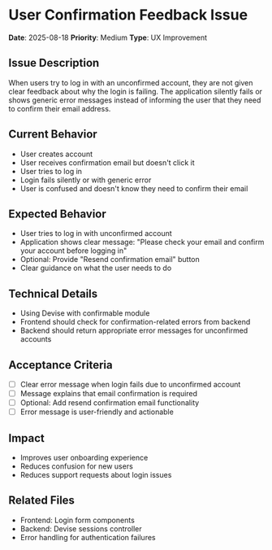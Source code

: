 # User Confirmation Feedback Issue

**Date**: 2025-08-18
**Priority**: Medium
**Type**: UX Improvement

## Issue Description

When users try to log in with an unconfirmed account, they are not given clear feedback about why the login is failing. The application silently fails or shows generic error messages instead of informing the user that they need to confirm their email address.

## Current Behavior

- User creates account
- User receives confirmation email but doesn't click it
- User tries to log in
- Login fails silently or with generic error
- User is confused and doesn't know they need to confirm their email

## Expected Behavior

- User tries to log in with unconfirmed account
- Application shows clear message: "Please check your email and confirm your account before logging in"
- Optional: Provide "Resend confirmation email" button
- Clear guidance on what the user needs to do

## Technical Details

- Using Devise with confirmable module
- Frontend should check for confirmation-related errors from backend
- Backend should return appropriate error messages for unconfirmed accounts

## Acceptance Criteria

- [ ] Clear error message when login fails due to unconfirmed account
- [ ] Message explains that email confirmation is required
- [ ] Optional: Add resend confirmation email functionality
- [ ] Error message is user-friendly and actionable

## Impact

- Improves user onboarding experience
- Reduces confusion for new users
- Reduces support requests about login issues

## Related Files

- Frontend: Login form components
- Backend: Devise sessions controller
- Error handling for authentication failures